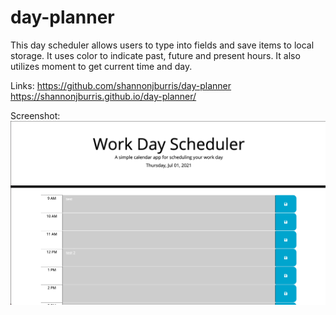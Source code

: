 # day-planner

This day scheduler allows users to type into fields and save items to local storage. It uses color to indicate past, future and present hours. It also utilizes moment to get current time and day. 

Links: https://github.com/shannonjburris/day-planner
 https://shannonjburris.github.io/day-planner/

 Screenshot: ![screenshot](https://raw.githubusercontent.com/shannonjburris/day-planner/main/assets/images/Screen%20Shot%202021-07-01%20at%207.55.33%20PM.png)